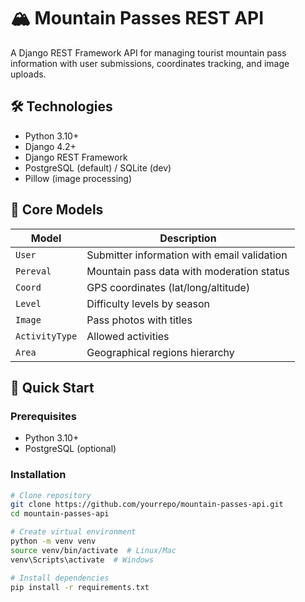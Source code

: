 # 🏔️ Mountain Passes REST API

A Django REST Framework API for managing tourist mountain pass information with user submissions, coordinates tracking, and image uploads.

## 🛠️ Technologies
- Python 3.10+
- Django 4.2+
- Django REST Framework
- PostgreSQL (default) / SQLite (dev)
- Pillow (image processing)

## 📌 Core Models
| Model | Description |
|-------|-------------|
| `User` | Submitter information with email validation |
| `Pereval` | Mountain pass data with moderation status |
| `Coord` | GPS coordinates (lat/long/altitude) |
| `Level` | Difficulty levels by season |
| `Image` | Pass photos with titles |
| `ActivityType` | Allowed activities |
| `Area` | Geographical regions hierarchy |

## 🚀 Quick Start

### Prerequisites
- Python 3.10+
- PostgreSQL (optional)

### Installation
```bash
# Clone repository
git clone https://github.com/yourrepo/mountain-passes-api.git
cd mountain-passes-api

# Create virtual environment
python -m venv venv
source venv/bin/activate  # Linux/Mac
venv\Scripts\activate  # Windows

# Install dependencies
pip install -r requirements.txt
